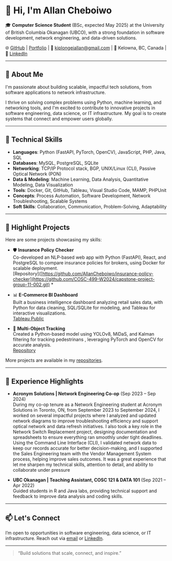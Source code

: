 # 👋 Hi, I'm Allan Cheboiwo

🎓 **Computer Science Student** (BSc, expected May 2025) at the University of British Columbia Okanagan (UBCO), with a strong foundation in software development, network engineering, and data-driven solutions.

🌐 [GitHub](https://github.com/AllanCheboiwo) | [Portfolio](https://allancheboiwo.com) | 📧 [kiplongeiallan@gmail.com](mailto:kiplongeiallan@gmail.com) | 📍 Kelowna, BC, Canada | 🔗 [LinkedIn](https://www.linkedin.com/in/allan-cheboiwo-1840b7209)

---

## 🚀 About Me

I'm passionate about building scalable, impactful tech solutions, from software applications to network infrastructure.

I thrive on solving complex problems using Python, machine learning, and networking tools, and I'm excited to contribute to innovative projects in software engineering, data science, or IT infrastructure. My goal is to create systems that connect and empower users globally.

---

## 🧠 Technical Skills

- **Languages**: Python (FastAPI, PyTorch, OpenCV), JavaScript, PHP, Java, SQL
- **Databases**: MySQL, PostgreSQL, SQLite
- **Networking**: TCP/IP Protocol stack, BGP, UNIX/Linux (CLI), Passive Optical Network (PON)
- **Data & Modeling**: Machine Learning, Data Analysis, Quantitative Modeling, Data Visualization
- **Tools**: Docker, Git, GitHub, Tableau, Visual Studio Code, MAMP, PHPUnit
- **Concepts**: Process Automation, Software Development, Network Troubleshooting, Scalable Systems
- **Soft Skills**: Collaboration, Communication, Problem-Solving, Adaptability

---

## 📂 Highlight Projects

Here are some projects showcasing my skills:

- 🛡️ **Insurance Policy Checker**  
  Co-developed an NLP-based web app with Python (FastAPI), React, and PostgreSQL to compare insurance policies for brokers, using Docker for scalable deployment.  
  [Repository]([https://github.com/AllanCheboiwo/insurance-policy-checker](https://github.com/COSC-499-W2024/capstone-project-group-11-002.git) *

- 📊 **E-Commerce BI Dashboard**  
  Built a business intelligence dashboard analyzing retail sales data, with Python for data cleaning, SQL/SQLite for modeling, and Tableau for interactive visualizations.  
  [Tableau Public](https://public.tableau.com/views/ecommerce-dashboard/E-CommerceSalesDashboard)

- 📍 **Multi-Object Tracking**  
  Created a Python-based model using YOLOv8, MiDaS, and Kalman filtering for tracking pedestrinans , leveraging PyTorch and OpenCV for accurate analysis.  
    [Repository](https://github.com/COSC444-GROUP10/depthmot.git)

More projects are available in my [repositories](https://github.com/AllanCheboiwo?tab=repositories).

---

## 💼 Experience Highlights

- **Acronym Solutions | Network Engineering Co-op** (Sep 2023 – Sep 2024)  
During my co-op tenure as a Network Engineering student at Acronym Solutions in Toronto, ON, from September 2023 to September 2024, I worked on several impactful projects where I analyzed and updated network diagrams to improve troubleshooting efficiency and support optical network and data refresh initiatives. I also took a key role in the Network Switch Replacement project, designing documentation and spreadsheets to ensure everything ran smoothly under tight deadlines. Using the Command Line Interface (CLI), I validated network data to keep our records accurate for better decision-making, and I supported the Sales Engineering team with the Vendor Management System process, helping improve sales outcomes. It was a great experience that let me sharpen my technical skills, attention to detail, and ability to collaborate under pressure

- **UBC Okanagan | Teaching Assistant, COSC 121 & DATA 101** (Sep 2021 – Apr 2022)  
  Guided students in R and Java labs, providing technical support and feedback to improve data analysis and coding skills.

---

## 📫 Let's Connect

I’m open to opportunities in software engineering, data science, or IT infrastructure. Reach out via [email](mailto:kiplongeiallan@gmail.com) or [LinkedIn](https://www.linkedin.com/in/allan-cheboiwo-1840b7209).

---

> “Build solutions that scale, connect, and inspire.”
